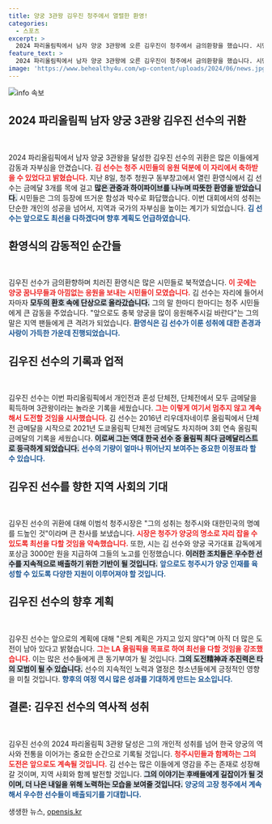 ```yaml
---
title: 양궁 3관왕 김우진 청주에서 열렬한 환영!
categories:
  - 스포츠
excerpt: >
  2024 파리올림픽에서 남자 양궁 3관왕에 오른 김우진이 청주에서 금의환향을 했습니다. 시민들의 열렬한 환영 속에 양궁하면 김우진이라는 인식을 받게 되어 기쁘다고 전한 그는 LA 올림픽을 향한 각오도 밝혔습니다!
feature_text: >
  2024 파리올림픽에서 남자 양궁 3관왕에 오른 김우진이 청주에서 금의환향을 했습니다. 시민들의 열렬한 환영 속에 양궁하면 김우진이라는 인식을 받게 되어 기쁘다고 전한 그는 LA 올림픽을 향한 각오도 밝혔습니다!
image: 'https://www.behealthy4u.com/wp-content/uploads/2024/06/news.jpg'
---
```


<p><img src="https://www.behealthy4u.com/wp-content/uploads/2024/06/news.jpg" alt="info 속보" /></p>

<h2 data-ke-size="size26">2024 파리올림픽 남자 양궁 3관왕 김우진 선수의 귀환</h2>

<p data-ke-size="size16">&nbsp;</p> 

<p>2024 파리올림픽에서 남자 양궁 3관왕을 달성한 김우진 선수의 귀환은 많은 이들에게 감동과 자부심을 안겼습니다. <b><span style="color: #ee2323;">김 선수는 청주 시민들의 응원 덕분에 이 자리에서 축하받을 수 있었다고 밝혔습니다.</span></b> 지난 8일, 청주 청원구 동부창고에서 열린 환영식에서 김 선수는 금메달 3개를 목에 걸고 <b><span style="background-color: #21538527;">많은 관중과 하이파이브를 나누며 따뜻한 환영을 받았습니다.</span></b> 시민들은 그의 등장에 뜨거운 함성과 박수로 화답했습니다. 이번 대회에서의 성취는 단순한 개인의 성공을 넘어서, 지역과 국가의 자부심을 높이는 계기가 되었습니다. <b><span style="color: #1a5490;">김 선수는 앞으로도 최선을 다하겠다며 향후 계획도 언급하였습니다.</span></b></p>

<h2 data-ke-size="size26">환영식의 감동적인 순간들</h2>

<p data-ke-size="size16">&nbsp;</p> 

<p>김우진 선수가 금의환향하며 치러진 환영식은 많은 시민들로 북적였습니다. <b><span style="color: #ee2323;">이 곳에는 양궁 꿈나무들과 아낌없는 응원을 보내는 시민들이 모였습니다.</span></b> 김 선수는 자리에 들어서자마자 <b><span style="background-color: #21538527;">모두의 환호 속에 단상으로 올라갔습니다.</span></b> 그의 말 한마디 한마디는 청주 시민들에게 큰 감동을 주었습니다. "앞으로도 충북 양궁을 많이 응원해주시길 바란다"는 그의 말은 지역 팬들에게 큰 격려가 되었습니다. <b><span style="color: #1a5490;">환영식은 김 선수가 이룬 성취에 대한 존경과 사랑이 가득한 가운데 진행되었습니다.</span></b> </p>

<h2 data-ke-size="size26">김우진 선수의 기록과 업적</h2>

<p data-ke-size="size16">&nbsp;</p> 

<p>김우진 선수는 이번 파리올림픽에서 개인전과 혼성 단체전, 단체전에서 모두 금메달을 획득하며 3관왕이라는 놀라운 기록을 세웠습니다. <b><span style="color: #ee2323;">그는 이렇게 여기서 멈추지 않고 계속해서 도전할 것임을 시사했습니다.</span></b> 김 선수는 2016년 리우데자네이루 올림픽에서 단체전 금메달을 시작으로 2021년 도쿄올림픽 단체전 금메달도 차지하며 3회 연속 올림픽 금메달의 기록을 세웠습니다. <b><span style="background-color: #21538527;">이로써 그는 역대 한국 선수 중 올림픽 최다 금메달리스트로 등극하게 되었습니다.</span></b> <b><span style="color: #1a5490;">선수의 기량이 얼마나 뛰어난지 보여주는 중요한 이정표라 할 수 있습니다.</span></b></p>

<h2 data-ke-size="size26">김우진 선수를 향한 지역 사회의 기대</h2>

<p data-ke-size="size16">&nbsp;</p> 

<p>김우진 선수의 귀환에 대해 이범석 청주시장은 "그의 성취는 청주시와 대한민국의 명예를 드높인 것"이라며 큰 찬사를 보냈습니다. <b><span style="color: #ee2323;">시장은 청주가 양궁의 명소로 자리 잡을 수 있도록 최선을 다할 것임을 약속했습니다.</span></b> 또한, 시는 김 선수와 양궁 국가대표 감독에게 포상금 3000만 원을 지급하여 그들의 노고를 인정했습니다. <b><span style="background-color: #21538527;">이러한 조치들은 우수한 선수를 지속적으로 배출하기 위한 기반이 될 것입니다.</span></b> <b><span style="color: #1a5490;">앞으로도 청주시가 양궁 인재를 육성할 수 있도록 다양한 지원이 이루어져야 할 것입니다.</span></b></p>

<h2 data-ke-size="size26">김우진 선수의 향후 계획</h2>

<p data-ke-size="size16">&nbsp;</p> 

<p>김우진 선수는 앞으로의 계획에 대해 "은퇴 계획은 가지고 있지 않다"며 아직 더 많은 도전이 남아 있다고 밝혔습니다. <b><span style="color: #ee2323;">그는 LA 올림픽을 목표로 하여 최선을 다할 것임을 강조했습니다.</span></b> 이는 많은 선수들에게 큰 동기부여가 될 것입니다. <b><span style="background-color: #21538527;">그의 도전精神과 추진력은 타의 모범이 될 수 있습니다.</span></b> 선수의 지속적인 노력과 열정은 청소년들에게 긍정적인 영향을 미칠 것입니다. <b><span style="color: #1a5490;">향후의 여정 역시 많은 성과를 기대하게 만드는 요소입니다.</span></b></p>

<h2 data-ke-size="size26">결론: 김우진 선수의 역사적 성취</h2>

<p data-ke-size="size16">&nbsp;</p>

<p>김우진 선수의 2024 파리올림픽 3관왕 달성은 그의 개인적 성취를 넘어 한국 양궁의 역사와 전통을 이어가는 중요한 순간으로 기록될 것입니다. <b><span style="color: #ee2323;">청주시민들과 함께하는 그의 도전은 앞으로도 계속될 것입니다.</span></b> 김 선수는 많은 이들에게 영감을 주는 존재로 성장해갈 것이며, 지역 사회와 함께 발전할 것입니다. <b><span style="background-color: #21538527;">그의 이야기는 후배들에게 길잡이가 될 것이며, 더 나은 내일을 위해 노력하는 모습을 보여줄 것입니다.</span></b> <b><span style="color: #1a5490;">양궁의 고장 청주에서 계속해서 우수한 선수들이 배출되기를 기대합니다.</span></b></p>
생생한 뉴스, <a href="https://opensis.kr" rel="dofollow">opensis.kr</a>


